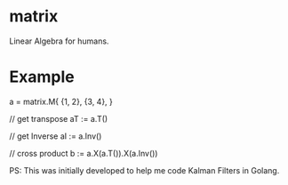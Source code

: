 # matrix

Linear Algebra for humans.

# Example

a = matrix.M{
    {1, 2},
    {3, 4},
}

// get transpose
aT := a.T()

// get Inverse
aI := a.Inv()

// cross product
b := a.X(a.T()).X(a.Inv())

PS: This was initially developed to help me code Kalman Filters in Golang. 
